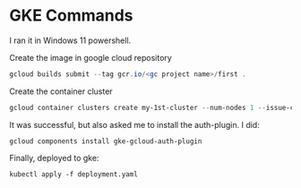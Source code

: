 # GKE Commands

I ran it in Windows 11 powershell.

Create the image in google cloud repository

```powershell
gcloud builds submit --tag gcr.io/<gc project name>/first .
```

Create the container cluster

```powershell
gcloud container clusters create my-1st-cluster --num-nodes 1 --issue-client-certificate --zone us-east1
```

It was successful, but also asked me to install the auth-plugin. I did:

```
gcloud components install gke-gcloud-auth-plugin
```

Finally, deployed to gke:

```
kubectl apply -f deployment.yaml
```
